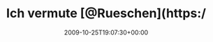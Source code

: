 ---
retweeted: false
source: <a href="http://twitter.com" rel="nofollow">Twitter Web Client</a>
entities:
  hashtags: []
  symbols: []
  user_mentions:
  - name: Rueschen-Prinzessin
    screen_name: Rueschen
    indices:
    - '12'
    - '21'
    id_str: '40275913'
    id: '40275913'
  urls: []
display_text_range:
- '0'
- '102'
favorite_count: '0'
id_str: '5153247437'
truncated: false
retweet_count: '0'
id: '5153247437'
created_at: Sun Oct 25 19:07:30 +0000 2009
favorited: false
full_text: 'Ich vermute [@Rueschen](https://twitter.com/Rueschen) und ich reden über
  zwei verschiedene PRADA. Aber warum nicht:  http://tr.im/D19z'
lang: de
tags:
- pesos:twitter
date: '2009-10-25T19:07:30+00:00'
src: https://twitter.com/bascht/status/5153247437
original_url: https://twitter.com/bascht/status/5153247437
type: twitter_tweet
text: 'Ich vermute [@Rueschen](https://twitter.com/Rueschen) und ich reden über zwei
  verschiedene PRADA. Aber warum nicht:  http://tr.im/D19z'
title: Ich vermute [@Rueschen](https:/

---